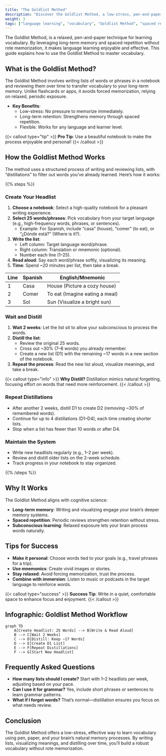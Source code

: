 ```yaml
---
title: "The Goldlist Method"
description: "Discover the Goldlist Method, a low-stress, pen-and-paper approach to mastering vocabulary in any language using long-term memory and spaced repetition."
weight: 3
tags: ["language learning", "vocabulary", "Goldlist Method", "spaced repetition", "mnemonics"]
---
```


The Goldlist Method, is a relaxed, pen-and-paper technique for learning vocabulary. By leveraging long-term memory and spaced repetition without rote memorization, it makes language learning enjoyable and effective. This guide explains how to use the Goldlist Method to master vocabulary.

## What is the Goldlist Method?

The Goldlist Method involves writing lists of words or phrases in a notebook and reviewing them over time to transfer vocabulary to your long-term memory. Unlike flashcards or apps, it avoids forced memorization, relying on relaxed, periodic exposure.

- **Key Benefits**:
  - Low-stress: No pressure to memorize immediately.
  - Long-term retention: Strengthens memory through spaced repetition.
  - Flexible: Works for any language and learner level.

{{< callout type="tip" >}}
**Pro Tip**: Use a beautiful notebook to make the process enjoyable and personal!
{{< /callout >}}

## How the Goldlist Method Works

The method uses a structured process of writing and reviewing lists, with “distillations” to filter out words you’ve already learned. Here’s how it works:

{{% steps %}}

### Create Your Headlist

1. **Choose a notebook**: Select a high-quality notebook for a pleasant writing experience.
2. **Select 25 words/phrases**: Pick vocabulary from your target language (e.g., high-frequency words, phrases, or sentences).
   - Example: For Spanish, include “casa” (house), “comer” (to eat), or “¿Dónde está?” (Where is it?).
3. **Write the list**:
   - Left column: Target language word/phrase.
   - Right column: Translation or mnemonic (optional).
   - Number each line (1–25).
4. **Read aloud**: Say each word/phrase softly, visualizing its meaning.
5. **Time**: Spend ~20 minutes per list, then take a break.

| Line | Spanish | English/Mnemonic |
|------|---------|------------------|
| 1    | Casa    | House (Picture a cozy house) |
| 2    | Comer   | To eat (Imagine eating a meal) |
| 3    | Sol     | Sun (Visualize a bright sun) |

### Wait and Distill

1. **Wait 2 weeks**: Let the list sit to allow your subconscious to process the words.
2. **Distill the list**:
   - Review the original 25 words.
   - Cross out ~30% (7–8 words) you already remember.
   - Create a new list (D1) with the remaining ~17 words in a new section of the notebook.
3. **Repeat the process**: Read the new list aloud, visualize meanings, and take a break.

{{< callout type="info" >}}
**Why Distill?** Distillation mimics natural forgetting, focusing effort on words that need more reinforcement.
{{< /callout >}}

### Repeat Distillations

- After another 2 weeks, distill D1 to create D2 (removing ~30% of remembered words).
- Continue for up to 4 distillations (D1–D4), each time creating shorter lists.
- Stop when a list has fewer than 10 words or after D4.

### Maintain the System

- Write new headlists regularly (e.g., 1–2 per week).
- Review and distill older lists on the 2-week schedule.
- Track progress in your notebook to stay organized.

{{% /steps %}}

## Why It Works

The Goldlist Method aligns with cognitive science:

- **Long-term memory**: Writing and visualizing engage your brain’s deeper memory systems.
- **Spaced repetition**: Periodic reviews strengthen retention without stress.
- **Subconscious learning**: Relaxed exposure lets your brain process words naturally.

## Tips for Success

- **Make it personal**: Choose words tied to your goals (e.g., travel phrases for a trip).
- **Use mnemonics**: Create vivid images or stories.
- **Stay relaxed**: Avoid forcing memorization, trust the process.
- **Combine with immersion**: Listen to music or podcasts in the target language to reinforce words.

{{< callout type="success" >}}
**Success Tip**: Write in a quiet, comfortable space to enhance focus and enjoyment.
{{< /callout >}}

## Infographic: Goldlist Method Workflow

```mermaid
graph TD
    A[Create Headlist: 25 Words] --> B[Write & Read Aloud]
    B --> C[Wait 2 Weeks]
    C --> D[Distill: Keep ~17 Words]
    D --> E[Create D1 List]
    E --> F[Repeat Distillations]
    F --> G[Start New Headlist]
```

## Frequently Asked Questions

- **How many lists should I create?** Start with 1–2 headlists per week, adjusting based on your pace.
- **Can I use it for grammar?** Yes, include short phrases or sentences to learn grammar patterns.
- **What if I forget words?** That’s normal—distillation ensures you focus on what needs review.

## Conclusion

The Goldlist Method offers a low-stress, effective way to learn vocabulary using pen, paper, and your brain’s natural memory processes. By writing lists, visualizing meanings, and distilling over time, you’ll build a robust vocabulary without rote memorization.